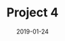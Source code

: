 ---
layout: project

title: "Project 4"
description: "Bla bla bla"
image: "/imgs/test13.jpg"
imagealt: "Default image"
date: 2019-01-24

code: "https://github.com/betogaona7/computer_vision"
status: finished

projectname: "Project 4"
category: "projects"
published: true
comments: true
---